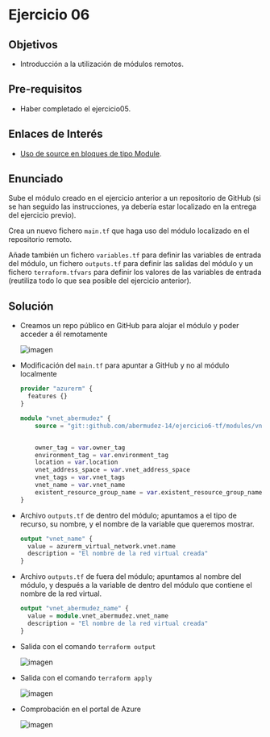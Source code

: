 # Ejercicio 06

## Objetivos

- Introducción a la utilización de módulos remotos.

## Pre-requisitos

- Haber completado el ejercicio05.

## Enlaces de Interés

- [Uso de source en bloques de tipo Module](https://developer.hashicorp.com/terraform/language/modules/sources).

## Enunciado

Sube el módulo creado en el ejercicio anterior a un repositorio de GitHub (si se han seguido las instrucciones, ya debería estar localizado en la entrega del ejercicio previo).

Crea un nuevo fichero `main.tf` que haga uso del módulo localizado en el repositorio remoto.

Añade también un fichero `variables.tf` para definir las variables de entrada del módulo, un fichero `outputs.tf` para definir las salidas del módulo y un fichero `terraform.tfvars` para definir los valores de las variables de entrada (reutiliza todo lo que sea posible del ejercicio anterior).


## Solución


- Creamos un repo público en GitHub para alojar el módulo y poder acceder a él remotamente

  ![imagen](https://github.com/user-attachments/assets/f3dd1d5b-d60c-4356-93e1-61fb21ea54da)


- Modificación del `main.tf` para apuntar a GitHub y no al módulo localmente

  ```terraform
  provider "azurerm" {
    features {}
  }
  
  module "vnet_abermudez" {
      source = "git::github.com/abermudez-14/ejercicio6-tf/modules/vnet_abermudez"
  
  
      owner_tag = var.owner_tag
      environment_tag = var.environment_tag
      location = var.location
      vnet_address_space = var.vnet_address_space
      vnet_tags = var.vnet_tags
      vnet_name = var.vnet_name
      existent_resource_group_name = var.existent_resource_group_name
  }
  
  ```

- Archivo `outputs.tf` de dentro del módulo; apuntamos a el tipo de recurso, su nombre, y el nombre de la variable que queremos mostrar.

  ```terraform
  output "vnet_name" {
    value = azurerm_virtual_network.vnet.name
    description = "El nombre de la red virtual creada"
  }
  ```

- Archivo `outputs.tf` de fuera del módulo; apuntamos al nombre del módulo, y después a la variable de dentro del módulo que contiene el nombre de la red virtual.

  ```terraform
  output "vnet_abermudez_name" {
    value = module.vnet_abermudez.vnet_name
    description = "El nombre de la red virtual creada"
  }

  ```

- Salida con el comando `terraform output`

  ![imagen](https://github.com/user-attachments/assets/97ca8a81-6fca-4091-93ea-ddd0a9442b59)


- Salida con el comando `terraform apply`

  ![imagen](https://github.com/user-attachments/assets/0c37081e-f1f2-49fb-bc98-656d04ec50b9)

- Comprobación en el portal de Azure

  ![imagen](https://github.com/user-attachments/assets/7716d66b-67a0-46b4-9896-0770a9429740)




